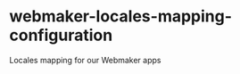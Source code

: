 webmaker-locales-mapping-configuration
======================================

Locales mapping for our Webmaker apps
